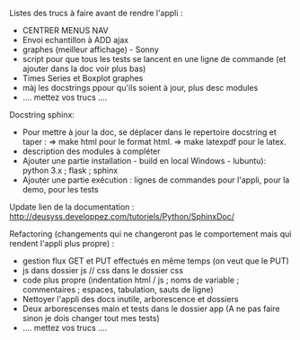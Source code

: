Listes des trucs à faire avant de rendre l'appli :
- CENTRER MENUS NAV
- Envoi echantillon à ADD ajax
- graphes (meilleur affichage) - Sonny
- script pour que tous les tests se lancent en une ligne de commande (et ajouter dans la doc voir plus bas)
- Times Series et Boxplot graphes
- màj les docstrings ppour qu'ils soient à jour, plus desc modules
- .... mettez vos trucs ....

Docstring sphinx:
- Pour mettre à jour la doc, se déplacer dans le repertoire docstring et taper : 
    => make html pour le format html.
    => make latexpdf pour le latex.
- description des modules à compléter
- Ajouter une partie installation - build en local Windows - lubuntu): python 3.x ; flask ; sphinx
- Ajouter une partie exécution : lignes de commandes pour l'appli, pour la demo, pour les tests

Update lien de la documentation : http://deusyss.developpez.com/tutoriels/Python/SphinxDoc/

Refactoring (changements qui ne changeront pas le comportement mais qui rendent l'appli plus propre) :
- gestion flux GET et PUT effectués en même temps (on veut que le PUT)
- js dans dossier js // css dans le dossier css
- code plus propre (indentation html / js ; noms de variable ; commentaires ; espaces, tabulation, sauts de ligne)
- Nettoyer l'appli des docs inutile, arborescence et dossiers
- Deux arborescenses main et tests dans le dossier app (A ne pas faire sinon je dois changer tout mes tests)
- .... mettez vos trucs ....

